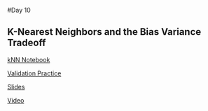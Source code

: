 #Day 10
## K-Nearest Neighbors and the Bias Variance Tradeoff
[kNN Notebook](https://github.com/kaggledecal/sp17/blob/master/day10/knn.ipynb)

[Validation Practice](https://github.com/kaggledecal/sp17/blob/master/day10/bias-variance.ipynb)


[Slides](https://docs.google.com/presentation/d/1k33EgQt5GlaJKrK9XNuaCH4TN7Nmf6FY-ANKx3CpiaU/edit?usp=sharing)

[Video]()

